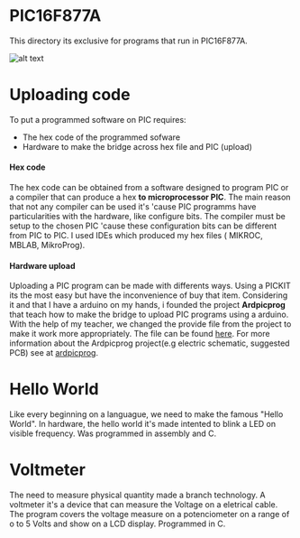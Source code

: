 #  PIC16F877A
   This directory its exclusive for programs that run in PIC16F877A. 
   
   ![alt text](https://i1.wp.com/microcontrollerslab.com/wp-content/uploads/2015/08/PIC16F877A-microcontroller.jpg?resize=300%2C225)
# Uploading code
To put a programmed software on PIC requires:
   - The hex code of the programmed sofware
   - Hardware to make the bridge across hex file and PIC (upload)
#### Hex code
The hex code can be obtained from a software designed to program PIC or a compiler that can produce a hex **to microprocessor PIC**.
The main reason that not any compiler can be used it's 'cause PIC programms have particularities with the hardware, like configure bits. The compiler must be setup to the chosen PIC 'cause these configuration bits can be different from PIC to PIC. I used IDEs which produced my hex files ( MIKROC, MBLAB, MikroProg).

#### Hardware upload
Uploading a PIC program can be made with differents ways. Using a PICKIT its the most easy but have the inconvenience of buy that item. Considering it and that I have a arduino on my hands, i founded the project **Ardpicprog** that teach how to make the bridge to upload PIC programs using a arduino. With the help of my teacher, we changed the provide file from the project to make it work more appropriately. The file can be found [here](https://github.com/bubaluza/Microcontrollers/blob/master/PIC16F877A/arduinoPic.ino).
For more information about the Ardpicprog project(e.g electric schematic, suggested PCB) see at [ardpicprog](http://rweather.github.io/ardpicprog).

# Hello World
Like every beginning on a languague, we need to make the famous "Hello World". In hardware, the hello world  it's made intented to blink a LED on visible frequency. Was programmed in assembly and C.

# Voltmeter
The need to measure physical quantity made a branch technology. A voltmeter it's a device that can measure the Voltage on a eletrical cable. The program covers the voltage measure on a potenciometer on a range of o to 5 Volts and show on a LCD display. Programmed in C.


